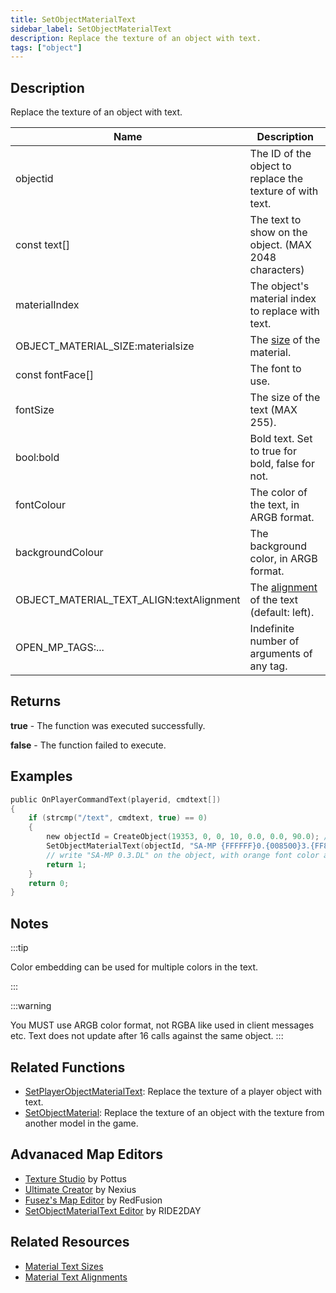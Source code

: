 ```yaml
---
title: SetObjectMaterialText
sidebar_label: SetObjectMaterialText
description: Replace the texture of an object with text.
tags: ["object"]
---
```


## Description

Replace the texture of an object with text.

| Name                                     | Description                                                                      |
| ---------------------------------------- | -------------------------------------------------------------------------------- |
| objectid                                 | The ID of the object to replace the texture of with text.                        |
| const text[]                             | The text to show on the object. (MAX 2048 characters)                            |
| materialIndex                            | The object's material index to replace with text.                                |
| OBJECT_MATERIAL_SIZE:materialsize        | The [size](../resources/materialtextsizes) of the material.                      |
| const fontFace[]                         | The font to use.                                                                 |
| fontSize                                 | The size of the text (MAX 255).                                                  |
| bool:bold                                | Bold text. Set to true for bold, false for not.                                  |
| fontColour                               | The color of the text, in ARGB format.                                           |
| backgroundColour                         | The background color, in ARGB format.                                            |
| OBJECT_MATERIAL_TEXT_ALIGN:textAlignment | The [alignment](../resources/materialtextalignment) of the text (default: left). |
| OPEN_MP_TAGS:...                         | Indefinite number of arguments of any tag.                                       |

## Returns

**true** - The function was executed successfully.

**false** - The function failed to execute.

## Examples

```c
public OnPlayerCommandText(playerid, cmdtext[])
{
    if (strcmp("/text", cmdtext, true) == 0)
    {
        new objectId = CreateObject(19353, 0, 0, 10, 0.0, 0.0, 90.0); //create the object
        SetObjectMaterialText(objectId, "SA-MP {FFFFFF}0.{008500}3.{FF8200}DL", 0, OBJECT_MATERIAL_SIZE_256x128, "Arial", 28, false, 0xFFFF8200, 0xFF000000, OBJECT_MATERIAL_TEXT_ALIGN_CENT);
        // write "SA-MP 0.3.DL" on the object, with orange font color and black background
        return 1;
    }
    return 0;
}
```

## Notes

:::tip

Color embedding can be used for multiple colors in the text.

:::

:::warning

You MUST use ARGB color format, not RGBA like used in client messages etc.
Text does not update after 16 calls against the same object.
:::

## Related Functions

- [SetPlayerObjectMaterialText](SetPlayerObjectMaterialText): Replace the texture of a player object with text.
- [SetObjectMaterial](SetObjectMaterial): Replace the texture of an object with the texture from another model in the game.

## Advanaced Map Editors

- [Texture Studio](https://github.com/Pottus/Texture-Studio) by Pottus
- [Ultimate Creator](https://github.com/NexiusTailer/Ultimate-Creator) by Nexius
- [Fusez's Map Editor](https://github.com/fusez/Map-Editor-V3) by RedFusion
- [SetObjectMaterialText Editor](https://sampforum.blast.hk/showthread.php?tid=614667) by RIDE2DAY

## Related Resources

- [Material Text Sizes](../resources/materialtextsizes)
- [Material Text Alignments](../resources/materialtextalignment)
